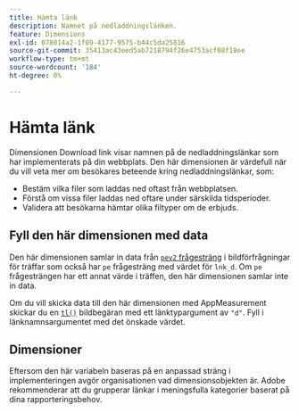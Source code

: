```yaml
---
title: Hämta länk
description: Namnet på nedladdningslänken.
feature: Dimensions
exl-id: 078014a2-1f09-4177-9575-b44c5da25816
source-git-commit: 35413ac43eed5ab7218794f26e4753acf08f18ee
workflow-type: tm+mt
source-wordcount: '184'
ht-degree: 0%

---
```


# Hämta länk

Dimensionen Download link visar namnen på de nedladdningslänkar som har implementerats på din webbplats. Den här dimensionen är värdefull när du vill veta mer om besökares beteende kring nedladdningslänkar, som:

* Bestäm vilka filer som laddas ned oftast från webbplatsen.
* Förstå om vissa filer laddas ned oftare under särskilda tidsperioder.
* Validera att besökarna hämtar olika filtyper om de erbjuds.

## Fyll den här dimensionen med data

Den här dimensionen samlar in data från [`pev2` frågesträng](/help/implement/validate/query-parameters.md) i bildförfrågningar för träffar som också har `pe` frågesträng med värdet för `lnk_d`. Om `pe` frågesträngen har ett annat värde i träffen, den här dimensionen samlar inte in data.

Om du vill skicka data till den här dimensionen med AppMeasurement skickar du en [`tl()`](/help/implement/vars/functions/tl-method.md) bildbegäran med ett länktypargument av `"d"`. Fyll i länknamnsargumentet med det önskade värdet.

## Dimensioner

Eftersom den här variabeln baseras på en anpassad sträng i implementeringen avgör organisationen vad dimensionsobjekten är. Adobe rekommenderar att du grupperar länkar i meningsfulla kategorier baserat på dina rapporteringsbehov.
